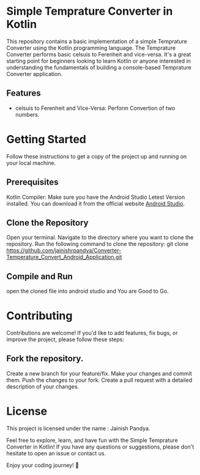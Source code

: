 # Simple Temprature Converter in Kotlin

This repository contains a basic implementation of a simple Temprature Converter using the Kotlin programming language. The Temprature Converter performs basic celsuis to Ferenheit and vice-versa. It's a great starting point for beginners looking to learn Kotlin or anyone interested in understanding the fundamentals of building a console-based Temprature Converter application. 

## Features

- celsuis to Ferenheit and Vice-Versa: Perform Convertion of two numbers.


# Getting Started
Follow these instructions to get a copy of the project up and running on your local machine.

## Prerequisites
Kotlin Compiler: Make sure you have the Android Studio Letest Version installed. You can download it from the official website [Android Studio](https://developer.android.com/studio?gclid=Cj0KCQjw3JanBhCPARIsAJpXTx4arYm0EaEqM5fr6QSPzBLKU7-_4ogh553q_1FlihFNfG9ANiT07TMaAt1LEALw_wcB&gclsrc=aw.ds).

## Clone the Repository
Open your terminal.
Navigate to the directory where you want to clone the repository.
Run the following command to clone the repository: git clone https://github.com/jainishrpandya/Converter-Temperature_Convert_Android_Application.git

## Compile and Run 
open the cloned file into android studio and You are Good to Go.

# Contributing
Contributions are welcome! If you'd like to add features, fix bugs, or improve the project, please follow these steps:

## Fork the repository.
Create a new branch for your feature/fix.
Make your changes and commit them.
Push the changes to your fork.
Create a pull request with a detailed description of your changes.

# License
This project is licensed under the name : Jainish Pandya.

Feel free to explore, learn, and have fun with the Simple Temprature Converter in Kotlin! If you have any questions or suggestions, please don't hesitate to open an issue or contact us.

Enjoy your coding journey! 🚀
